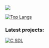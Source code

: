 <!--
<div align="left">
  <img src="/C_logo.svg" height="38" width="36" alt="c logo"/>
  <img src="/cpp_logo.png" height="38" width="36" alt="cplusplus logo"/>
  <img src="/python.png" height="38" width="36" alt="python logo"/>
</div>
-->

<picture>
<source srcset="https://github-readme-stats.vercel.app/api?username=no-good-names&show_icons=true&theme=transparent](https://github-readme-stats.vercel.app/api?username=no-good-names&bg_color=00000000&border_color=aaaaaa88&text_color=888888"
  media="(prefers-color-scheme: dark)"
/>
<img src="https://github-readme-stats.vercel.app/api?username=no-good-names&bg_color=00000000&border_color=aaaaaa88&text_color=888888&custom_title=Status"/>
</picture>

[![Top Langs](https://github-readme-stats.vercel.app/api/top-langs/?username=no-good-names&layout=compact&bg_color=00000000&border_color=aaaaaa88&text_color=888888&custom_title=Status&theme=transparent)](https://github.com/no-good-names/github-readme-stats&theme=transparent)

<!--
<source 
  srcset="https://github-readme-stats.vercel.app/api/top-langs/?username=i-dont-have-any-good-names&bg_color=00000000&border_color=aaaaaa88&text_color=888888"
  media="(prefers-color-scheme: dark)"
/>
<img src="https://github-readme-stats.vercel.app/api/top-langs/?username=i-dont-have-any-good-names&bg_color=00000000&border_color=aaaaaa88&text_color=888888"
/>
</picture>
-->

<!--
![](https://github-readme-stats.vercel.app/api?username=i-dont-have-any-good-names&show_icons=true&bg_color=00000000&border_color=aaaaaa88&text_color=888888&custom_title=Stats)
-->

### Latest projects:

 <a href="https://github.com/no-good-names/C_SDL"><img src="https://github-readme-stats.vercel.app/api/pin/?username=no-good-names&repo=C_SDL&show_owner=true&title_color=58a6ff&text_color=adbac7&bg_color=00000000&border_color=444c56&theme=transparent" alt="C SDL"></a>
